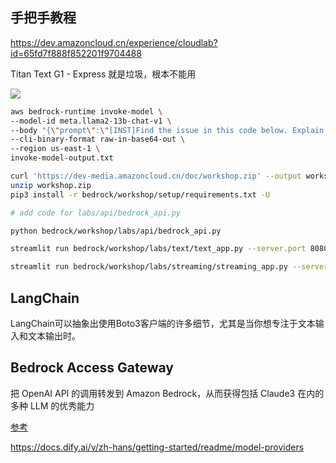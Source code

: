 ## 手把手教程

https://dev.amazoncloud.cn/experience/cloudlab?id=65fd7f888f852201f9704488

Titan Text G1 - Express 就是垃圾，根本不能用

![](https://pek3b.qingstor.com/hexo-blog/202404221712781.png)

```bash
aws bedrock-runtime invoke-model \
--model-id meta.llama2-13b-chat-v1 \
--body "{\"prompt\":\"[INST]Find the issue in this code below. Explain your reason\\nimport torch\\ntorch.device(\\\"cuda:0\\\" if torch.cuda.is_available() else \\\"cpu\\\")\\ndef run_som_func(a, b):\\nc = c*2\\nc=a+b\\nprint(c)\\nreturn c ^ 2\\nI get an error saying variable referred before[/INST]\",\"max_gen_len\":512,\"temperature\":0.5,\"top_p\":0.9}" \
--cli-binary-format raw-in-base64-out \
--region us-east-1 \
invoke-model-output.txt
```

```bash
curl 'https://dev-media.amazoncloud.cn/doc/workshop.zip' --output workshop.zip
unzip workshop.zip
pip3 install -r bedrock/workshop/setup/requirements.txt -U

# add code for labs/api/bedrock_api.py

python bedrock/workshop/labs/api/bedrock_api.py

streamlit run bedrock/workshop/labs/text/text_app.py --server.port 8080

streamlit run bedrock/workshop/labs/streaming/streaming_app.py --server.port 8080
```

## LangChain
LangChain可以抽象出使用Boto3客户端的许多细节，尤其是当你想专注于文本输入和文本输出时。

## Bedrock Access Gateway
把 OpenAI API 的调用转发到 Amazon Bedrock，从而获得包括 Claude3 在内的多种 LLM 的优秀能力

[参考](https://aws.amazon.com/cn/blogs/china/quickly-access-multiple-llms-with-the-bedrock-access-gateway-solution/)


https://docs.dify.ai/v/zh-hans/getting-started/readme/model-providers
